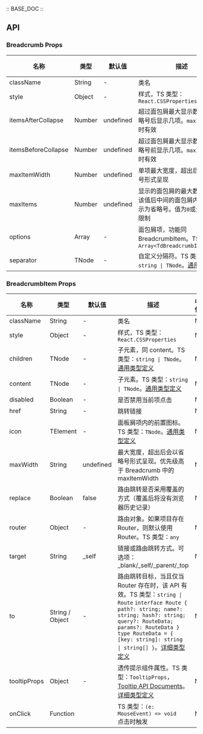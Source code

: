 :: BASE_DOC ::

## API

### Breadcrumb Props

名称 | 类型 | 默认值 | 描述 | 必传
-- | -- | -- | -- | --
className | String | - | 类名 | N
style | Object | - | 样式，TS 类型：`React.CSSProperties` | N
itemsAfterCollapse | Number | undefined | 超过面包屑最大显示数量时，省略号后显示几项。`maxItems > 0`时有效 | N
itemsBeforeCollapse | Number | undefined | 超过面包屑最大显示数量时，省略号前显示几项。`maxItems > 0`时有效 | N
maxItemWidth | Number | undefined | 单项最大宽度，超出后会以省略号形式呈现 | N
maxItems | Number | undefined | 显示的面包屑的最大数量，超出该值后中间的面包屑内容将会显示为省略号。值为`0`或`负值`代表不限制 | N
options | Array | - | 面包屑项，功能同 BreadcrumbItem。TS 类型：`Array<TdBreadcrumbItemProps>` | N
separator | TNode | - | 自定义分隔符。TS 类型：`string \| TNode`。[通用类型定义](https://github.com/Tencent/tdesign-react/blob/develop/packages/components/common.ts) | N


### BreadcrumbItem Props

名称 | 类型 | 默认值 | 描述 | 必传
-- | -- | -- | -- | --
className | String | - | 类名 | N
style | Object | - | 样式，TS 类型：`React.CSSProperties` | N
children | TNode | - | 子元素，同 content。TS 类型：`string \| TNode`。[通用类型定义](https://github.com/Tencent/tdesign-react/blob/develop/packages/components/common.ts) | N
content | TNode | - | 子元素。TS 类型：`string \| TNode`。[通用类型定义](https://github.com/Tencent/tdesign-react/blob/develop/packages/components/common.ts) | N
disabled | Boolean | - | 是否禁用当前项点击 | N
href | String | - | 跳转链接 | N
icon | TElement | - | 面板屑项内的前置图标。TS 类型：`TNode`。[通用类型定义](https://github.com/Tencent/tdesign-react/blob/develop/packages/components/common.ts) | N
maxWidth | String | undefined | 最大宽度，超出后会以省略号形式呈现。优先级高于 Breadcrumb 中的 maxItemWidth | N
replace | Boolean | false | 路由跳转是否采用覆盖的方式（覆盖后将没有浏览器历史记录） | N
router | Object | - | 路由对象。如果项目存在 Router，则默认使用 Router。TS 类型：`any` | N
target | String | _self | 链接或路由跳转方式。可选项：_blank/_self/_parent/_top | N
to | String / Object | - | 路由跳转目标，当且仅当 Router 存在时，该 API 有效。TS 类型：`string \| Route` `interface Route { path?: string; name?: string; hash?: string; query?: RouteData; params?: RouteData }` `type RouteData = { [key: string]: string \| string[] }`。[详细类型定义](https://github.com/Tencent/tdesign-react/blob/develop/packages/components/breadcrumb/type.ts) | N
tooltipProps | Object | - | 透传提示组件属性。TS 类型：`TooltipProps`，[Tooltip API Documents](./tooltip?tab=api)。[详细类型定义](https://github.com/Tencent/tdesign-react/blob/develop/packages/components/breadcrumb/type.ts) | N
onClick | Function |  | TS 类型：`(e: MouseEvent) => void`<br/>点击时触发 | N
